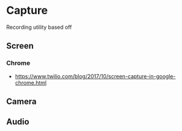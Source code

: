 # Capture

Recording utility based off


## Screen


### Chrome
  - https://www.twilio.com/blog/2017/10/screen-capture-in-google-chrome.html


## Camera


## Audio

